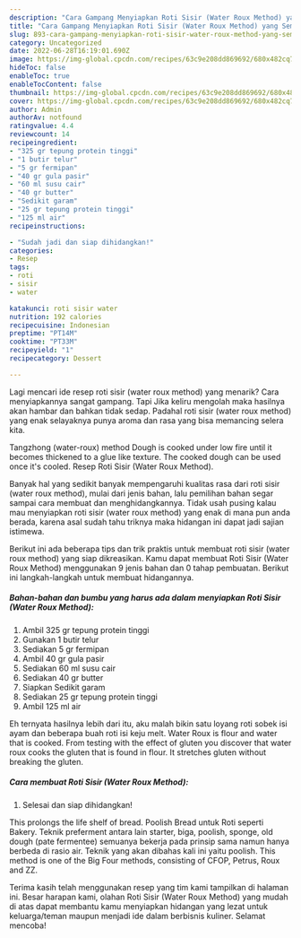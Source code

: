 ```yaml
---
description: "Cara Gampang Menyiapkan Roti Sisir (Water Roux Method) yang Sempurna, Buat Buka Puasa Menggugah Selera"
title: "Cara Gampang Menyiapkan Roti Sisir (Water Roux Method) yang Sempurna, Buat Buka Puasa Menggugah Selera"
slug: 893-cara-gampang-menyiapkan-roti-sisir-water-roux-method-yang-sempurna-buat-buka-puasa-menggugah-selera
category: Uncategorized
date: 2022-06-28T16:19:01.690Z
image: https://img-global.cpcdn.com/recipes/63c9e208dd869692/680x482cq70/roti-sisir-water-roux-method-foto-resep-utama.jpg
hideToc: false
enableToc: true
enableTocContent: false
thumbnail: https://img-global.cpcdn.com/recipes/63c9e208dd869692/680x482cq70/roti-sisir-water-roux-method-foto-resep-utama.jpg
cover: https://img-global.cpcdn.com/recipes/63c9e208dd869692/680x482cq70/roti-sisir-water-roux-method-foto-resep-utama.jpg
author: Admin
authorAv: notfound
ratingvalue: 4.4
reviewcount: 14
recipeingredient:
- "325 gr tepung protein tinggi"
- "1 butir telur"
- "5 gr fermipan"
- "40 gr gula pasir"
- "60 ml susu cair"
- "40 gr butter"
- "Sedikit garam"
- "25 gr tepung protein tinggi"
- "125 ml air"
recipeinstructions:

- "Sudah jadi dan siap dihidangkan!"
categories:
- Resep
tags:
- roti
- sisir
- water

katakunci: roti sisir water 
nutrition: 192 calories
recipecuisine: Indonesian
preptime: "PT14M"
cooktime: "PT33M"
recipeyield: "1"
recipecategory: Dessert

---
```



Lagi mencari ide resep roti sisir (water roux method) yang menarik? Cara menyiapkannya sangat gampang. Tapi Jika keliru mengolah maka hasilnya akan hambar dan bahkan tidak sedap. Padahal roti sisir (water roux method) yang enak selayaknya punya aroma dan rasa yang bisa memancing selera kita.


Tangzhong (water-roux) method Dough is cooked under low fire until it becomes thickened to a glue like texture. The cooked dough can be used once it&#39;s cooled. Resep Roti Sisir (Water Roux Method).

Banyak hal yang sedikit banyak mempengaruhi kualitas rasa dari roti sisir (water roux method), mulai dari jenis bahan, lalu pemilihan bahan segar sampai cara membuat dan menghidangkannya. Tidak usah pusing kalau mau menyiapkan roti sisir (water roux method) yang enak di mana pun anda berada, karena asal sudah tahu triknya maka hidangan ini dapat jadi sajian istimewa.


Berikut ini ada beberapa tips dan trik praktis untuk membuat roti sisir (water roux method) yang siap dikreasikan. Kamu dapat membuat Roti Sisir (Water Roux Method) menggunakan 9 jenis bahan dan 0 tahap pembuatan. Berikut ini langkah-langkah untuk membuat hidangannya.

<!--inarticleads1-->

##### Bahan-bahan dan bumbu yang harus ada dalam menyiapkan Roti Sisir (Water Roux Method):

1. Ambil 325 gr tepung protein tinggi
1. Gunakan 1 butir telur
1. Sediakan 5 gr fermipan
1. Ambil 40 gr gula pasir
1. Sediakan 60 ml susu cair
1. Sediakan 40 gr butter
1. Siapkan Sedikit garam
1. Sediakan 25 gr tepung protein tinggi
1. Ambil 125 ml air


Eh ternyata hasilnya lebih dari itu, aku malah bikin satu loyang roti sobek isi ayam dan beberapa buah roti isi keju melt. Water Roux is flour and water that is cooked. From testing with the effect of gluten you discover that water roux cooks the gluten that is found in flour. It stretches gluten without breaking the gluten. 

<!--inarticleads2-->

##### Cara membuat Roti Sisir (Water Roux Method):


1. Selesai dan siap dihidangkan!

This prolongs the life shelf of bread. Poolish Bread untuk Roti seperti Bakery. Teknik preferment antara lain starter, biga, poolish, sponge, old dough (pate fermentee) semuanya bekerja pada prinsip sama namun hanya berbeda di rasio air. Teknik yang akan dibahas kali ini yaitu poolish. This method is one of the Big Four methods, consisting of CFOP, Petrus, Roux and ZZ. 

Terima kasih telah menggunakan resep yang tim kami tampilkan di halaman ini. Besar harapan kami, olahan Roti Sisir (Water Roux Method) yang mudah di atas dapat membantu kamu menyiapkan hidangan yang lezat untuk keluarga/teman maupun menjadi ide dalam berbisnis kuliner. Selamat mencoba!
